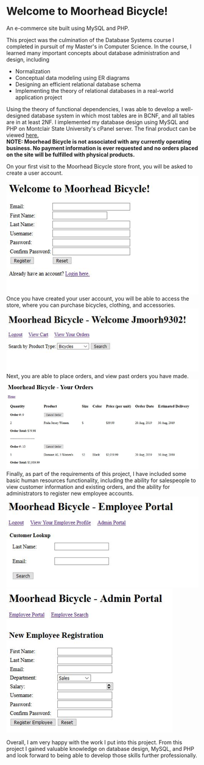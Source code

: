 # Welcome to Moorhead Bicycle!
An e-commerce site built using MySQL and PHP.  

This project was the culmination of the Database Systems course I completed in pursuit of my Master's in Computer Science. In the course, I learned many important concepts about database administration and design, including

* Normalization
* Conceptual data modeling using ER diagrams
* Designing an efficient relational database schema
* Implementing the theory of relational databases in a real-world application project

Using the theory of functional dependencies, I was able to develop a well-designed database system in which most tables are in BCNF, and all tables are in at least 2NF. I implemented my database design using MySQL and PHP on Montclair State University's cPanel server. The final product can be viewed [here.](http://cyan.csam.montclair.edu/~moorhjef)  
**NOTE: Moorhead Bicycle is not associated with any currently operating business. No payment information is ever requested and no orders placed on the site will be fulfilled with physical products.**  
  
On your first visit to the Moorhead Bicycle store front, you will be asked to create a user account.  
![Moorhead Bicycle registration page](/screencaps/registration.jpg)  
Once you have created your user account, you will be able to access the store, where you can purchase bicycles, clothing, and accessories.  
![main page](/screencaps/main.jpg)  
Next, you are able to place orders, and view past orders you have made.
![orders](/screencaps/orders.jpg)  
Finally, as part of the requirements of this project, I have included some basic human resources functionality, including the ability for salespeople to view customer information and existing orders, and the ability for administrators to register new employee accounts.  
![employee portal](/screencaps/employeeportal.jpg)  
![employee registration](/screencaps/employeeregistration.jpg)  
  
Overall, I am very happy with the work I put into this project. From this project I gained valuable knowledge on database design, MySQL, and PHP and look forward to being able to develop those skills further professionally.

